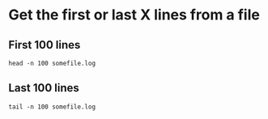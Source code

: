 # Get the first or last X lines from a file


## First 100 lines

```shell
head -n 100 somefile.log
```

## Last 100 lines

```shell
tail -n 100 somefile.log
```
